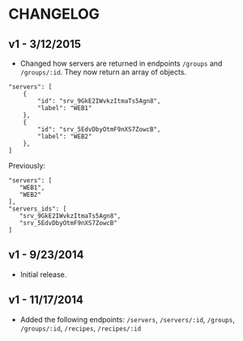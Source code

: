 CHANGELOG
=========

## v1 - 3/12/2015

- Changed how servers are returned in endpoints `/groups` and `/groups/:id`. They now return an array of objects.

````
"servers": [
    {
        "id": "srv_9GkE2IWvkzItmaTs5Agn8",
        "label": "WEB1"
    },
    {
        "id": "srv_5EdvDbyOtmF9nXS7ZowcB",
        "label": "WEB2"
    },
]
````

Previously:
 
 ````
 "servers": [
	"WEB1",
	"WEB2"
 ],
 "servers_ids": [
	"srv_9GkE2IWvkzItmaTs5Agn8",
	"srv_5EdvDbyOtmF9nXS7ZowcB"
 ]
 ````

## v1 - 9/23/2014

- Initial release.
 
## v1 - 11/17/2014

- Added the following endpoints: `/servers`, `/servers/:id`, `/groups`, `/groups/:id`, `/recipes`, `/recipes/:id`
